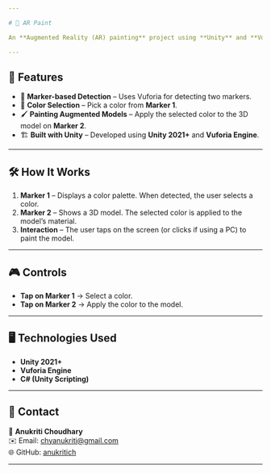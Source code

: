 ```yaml
---

# 🎨 AR Paint  

An **Augmented Reality (AR) painting** project using **Unity** and **Vuforia** for marker-based detection. The user can select a color from **Marker 1** and apply it to an augmented 3D model on **Marker 2**.  

---
```


## 🚀 Features  
- 📌 **Marker-based Detection** – Uses Vuforia for detecting two markers.  
- 🎨 **Color Selection** – Pick a color from **Marker 1**.  
- 🖌 **Painting Augmented Models** – Apply the selected color to the 3D model on **Marker 2**.  
- 🏗 **Built with Unity** – Developed using **Unity 2021+** and **Vuforia Engine**.  

---


## 🛠 How It Works  

1. **Marker 1** – Displays a color palette. When detected, the user selects a color.  
2. **Marker 2** – Shows a 3D model. The selected color is applied to the model’s material.  
3. **Interaction** – The user taps on the screen (or clicks if using a PC) to paint the model.  

---

## 🎮 Controls  
- **Tap on Marker 1** → Select a color.  
- **Tap on Marker 2** → Apply the color to the model.  

---

## 🖥 Technologies Used  
- **Unity 2021+**  
- **Vuforia Engine**  
- **C# (Unity Scripting)**  

---


## 📧 Contact  
👤 **Anukriti Choudhary**  
✉️ Email: chyanukriti@gmail.com  
🌐 GitHub: [anukritich](https://github.com/anukritich)  

---

